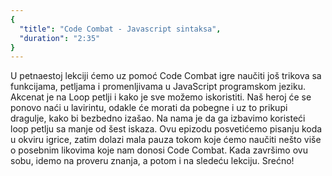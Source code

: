 ```yaml
---
{
  "title": "Code Combat - Javascript sintaksa",
  "duration": "2:35"
}
---
```


U petnaestoj lekciji ćemo uz pomoć Code Combat igre naučiti još trikova sa funkcijama, petljama i promenljivama u JavaScript programskom jeziku. Akcenat je na Loop petlji i kako je sve možemo iskoristiti. Naš heroj će se ponovo naći u lavirintu, odakle će morati da pobegne i uz to prikupi dragulje, kako bi bezbedno izašao. Na nama je da ga izbavimo koristeći loop petlju sa manje od šest iskaza. Ovu epizodu posvetićemo pisanju koda u okviru igrice, zatim dolazi mala pauza tokom koje ćemo naučiti nešto više o posebnim likovima koje nam donosi Code Combat. Kada završimo ovu sobu, idemo na proveru znanja, a potom i na sledeću lekciju. Srećno!
